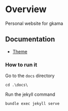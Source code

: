 # Overview

Personal website for gkama

## Documentation

- [Theme](https://github.com/pages-themes/minimal)

### How to run it

Go to the `docs` directory

```pw
cd .\docs\
```

Run the jekyll command

```pw
bundle exec jekyll serve
```
